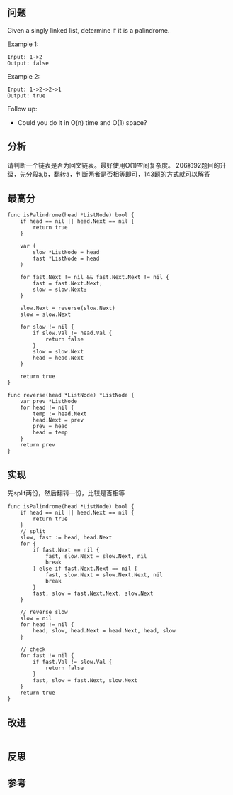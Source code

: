 ## 问题
Given a singly linked list, determine if it is a palindrome.

Example 1:
```
Input: 1->2
Output: false
```

Example 2:
```
Input: 1->2->2->1
Output: true
```

Follow up:
- Could you do it in O(n) time and O(1) space?

## 分析
请判断一个链表是否为回文链表。最好使用O(1)空间复杂度。
206和92题目的升级，先分段a,b，翻转a，判断两者是否相等即可，143题的方式就可以解答

## 最高分
```golang
func isPalindrome(head *ListNode) bool {
    if head == nil || head.Next == nil {
        return true
    }
    
    var (
        slow *ListNode = head
        fast *ListNode = head
    )
    
    for fast.Next != nil && fast.Next.Next != nil {
        fast = fast.Next.Next;
        slow = slow.Next;
    }
    
    slow.Next = reverse(slow.Next)
    slow = slow.Next
    
    for slow != nil {
        if slow.Val != head.Val {
            return false
        }
        slow = slow.Next
        head = head.Next
    }
    
    return true
}

func reverse(head *ListNode) *ListNode {
    var prev *ListNode
    for head != nil {
        temp := head.Next
        head.Next = prev
        prev = head
        head = temp
    }
    return prev
}
```

## 实现
先split两份，然后翻转一份，比较是否相等
```golang
func isPalindrome(head *ListNode) bool {
	if head == nil || head.Next == nil {
		return true
	}
	// split
	slow, fast := head, head.Next
	for {
		if fast.Next == nil {
			fast, slow.Next = slow.Next, nil
			break
		} else if fast.Next.Next == nil {
			fast, slow.Next = slow.Next.Next, nil
			break
		}
		fast, slow = fast.Next.Next, slow.Next
	}

	// reverse slow
	slow = nil
	for head != nil {
		head, slow, head.Next = head.Next, head, slow
	}

	// check
	for fast != nil {
		if fast.Val != slow.Val {
			return false
		}
		fast, slow = fast.Next, slow.Next
	}
	return true
}
```

## 改进
```golang

```

## 反思

## 参考